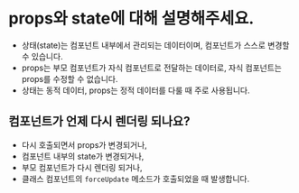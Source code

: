 # props와 state에 대해 설명해주세요.

- 상태(state)는 컴포넌트 내부에서 관리되는 데이터이며, 컴포넌트가 스스로 변경할 수 있습니다.
- props는 부모 컴포넌트가 자식 컴포넌트로 전달하는 데이터로, 자식 컴포넌트는 props를 수정할 수 없습니다.
- 상태는 동적 데이터, props는 정적 데이터를 다룰 때 주로 사용됩니다.

## 컴포넌트가 언제 다시 렌더링 되나요?

- 다시 호출되면서 props가 변경되거나,
- 컴포넌트 내부의 state가 변경되거나,
- 부모 컴포넌트가 다시 렌더링 되거나,
- 클래스 컴포넌트의 `forceUpdate` 메소드가 호출되었을 때 발생합니다.
